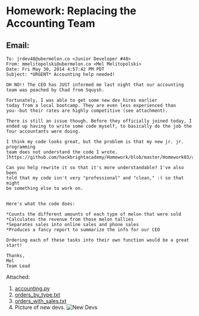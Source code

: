 Homework: Replacing the Accounting Team
=======

Email:
-------

```
To: jrdev48@ubermelon.co <Junior Developer #48>
From: mmelitopolski@ubermelon.co <Mel Melitopolski> 
Date: Fri May 30, 2014 4:57:42 PM PDT
Subject: *URGENT* Accounting help needed!

OH NO!! The CEO has JUST informed me last night that our accounting
team was poached by Chad from Squysh.

Fortunately, I was able to get some new dev hires earlier
today from a local bootcamp. They are even less experienced than
you--but their rates are highly competitive (see attachment).

There is still an issue though. Before they officially joined today, I
ended up having to write some code myself, to basically do the job the
four accountants were doing.

I think my code looks great, but the problem is that my new jr. jr. programming
team does not understand the code I wrote.
[https://github.com/hackbrightacademy/Homework/blob/master/Homework03/accounting.py]

Can you help rewrite it so that it's more understandable? I've also been
told that my code isn't very "professional" and "clean," :( so that might
be something else to work on. 


Here's what the code does:

*Counts the different amounts of each type of melon that were sold
*Calculates the revenue from those melon tallies
*Separates sales into online sales and phone sales
*Produces a fancy report to summarize the info for our CEO

Ordering each of these tasks into their own function would be a great start! 

Thanks,
Mel
Team Lead
```

Attached:

1. [accounting.py](https://raw.githubusercontent.com/hackbrightacademy/Homework/master/Homework03/accounting.py)
1. [orders_by_type.txt](https://raw.githubusercontent.com/hackbrightacademy/Homework/master/Homework03/orders_by_type.txt)
1. [orders_with_sales.txt](https://raw.githubusercontent.com/hackbrightacademy/Homework/master/Homework03/orders_with_sales.txt)
1. Picture of new devs. ![New Devs](http://2.bp.blogspot.com/-zUyZGIGXxt4/UUH6FeX6mII/AAAAAAAAAZE/KjQivZ1OQRY/s1600/BBC+cracking+the+code+2.png)
